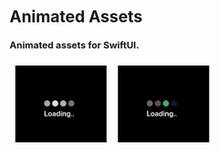 <p><h1 align="left">Animated Assets</h1></p>
<p><h3>Animated assets for SwiftUI.</h3></p>
<img style="padding:10px" align="left" src="https://github.com/deepakpillai/AnimatedAssets/blob/main/1.gif" width="160" />
<img style="padding:10px" align="left" src="https://github.com/deepakpillai/AnimatedAssets/blob/main/2.gif" width="160" />
